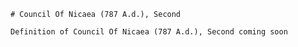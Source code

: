 
    # Council Of Nicaea (787 A.d.), Second

    Definition of Council Of Nicaea (787 A.d.), Second coming soon
    